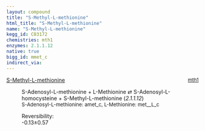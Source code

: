 ```yaml
---
layout: compound
title: "S-Methyl-L-methionine"
html_title: "S-Methyl-L-methionine"
name: "S-Methyl-L-methionine"
kegg_id: C03172
chemistries: mth1
enzymes: 2.1.1.12
native: true
bigg_id: mmet_c
indirect_via:
---
```

<dl><dt class='rs-product'><a href='{{ site.url }}{{ site.baseurl }}/compounds/C03172' class='link-dark' data-bs-toggle='tooltip' data-bs-html='true' data-bs-title='KEGG: C03172'>S-Methyl-L-methionine</a><span style='float: right; max-width: 40%'><a href='{{ site.url }}{{ site.baseurl }}/chemistries/mth1' class='link-dark opacity-50' style='font-size: small; word-wrap: anywhere;'>mth1</a></span></dt><dd><p>S-Adenosyl-L-methionine + L-Methionine &#8644; S-Adenosyl-L-homocysteine + S-Methyl-L-methionine (<i>2.1.1.12</i>)<br /><span style='font-size: small;'><span data-bs-toggle='tooltip' data-bs-html='true' data-bs-title='KEGG: C00019'>S-Adenosyl-L-methionine</span>: amet_c, <span data-bs-toggle='tooltip' data-bs-html='true' data-bs-title='KEGG: C00073'>L-Methionine</span>: met__L_c</span><br /><div class="reversibility_info">Reversibility: <div class="progress" style="flex-direction: row-reverse;"><div class="progress-bar bg-success" role="progressbar" style="width: 1.28%" aria-valuenow="-0.12788117569242902" aria-valuemin="0" aria-valuemax="10"></div><div class="progress-bar bg-warning" role="progressbar" style="width: 5.69%" aria-valuenow="-0.12788117569242902" aria-valuemin="0" aria-valuemax="10"></div></div><span>-0.13&plusmn;0.57</span><div class="progress"><div class="progress-bar bg-danger" role="progressbar" style="width: 0%" aria-valuenow="-0.12788117569242902" aria-valuemin="0" aria-valuemax="10"></div></div></div></p><dl></dl></dd></dl>
